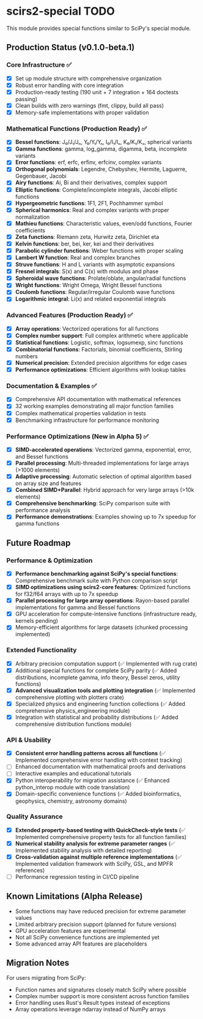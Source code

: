 # scirs2-special TODO

This module provides special functions similar to SciPy's special module.

## Production Status (v0.1.0-beta.1)

### Core Infrastructure ✅
- [x] Set up module structure with comprehensive organization
- [x] Robust error handling with core integration
- [x] Production-ready testing (190 unit + 7 integration + 164 doctests passing)
- [x] Clean builds with zero warnings (fmt, clippy, build all pass)
- [x] Memory-safe implementations with proper validation

### Mathematical Functions (Production Ready) ✅
- [x] **Bessel functions**: J₀/J₁/Jₙ, Y₀/Y₁/Yₙ, I₀/I₁/Iᵥ, K₀/K₁/Kᵥ, spherical variants
- [x] **Gamma functions**: gamma, log_gamma, digamma, beta, incomplete variants
- [x] **Error functions**: erf, erfc, erfinv, erfcinv, complex variants
- [x] **Orthogonal polynomials**: Legendre, Chebyshev, Hermite, Laguerre, Gegenbauer, Jacobi
- [x] **Airy functions**: Ai, Bi and their derivatives, complex support
- [x] **Elliptic functions**: Complete/incomplete integrals, Jacobi elliptic functions
- [x] **Hypergeometric functions**: 1F1, 2F1, Pochhammer symbol
- [x] **Spherical harmonics**: Real and complex variants with proper normalization
- [x] **Mathieu functions**: Characteristic values, even/odd functions, Fourier coefficients
- [x] **Zeta functions**: Riemann zeta, Hurwitz zeta, Dirichlet eta
- [x] **Kelvin functions**: ber, bei, ker, kei and their derivatives
- [x] **Parabolic cylinder functions**: Weber functions with proper scaling
- [x] **Lambert W function**: Real and complex branches
- [x] **Struve functions**: H and L variants with asymptotic expansions
- [x] **Fresnel integrals**: S(x) and C(x) with modulus and phase
- [x] **Spheroidal wave functions**: Prolate/oblate, angular/radial functions
- [x] **Wright functions**: Wright Omega, Wright Bessel functions
- [x] **Coulomb functions**: Regular/irregular Coulomb wave functions
- [x] **Logarithmic integral**: Li(x) and related exponential integrals

### Advanced Features (Production Ready) ✅
- [x] **Array operations**: Vectorized operations for all functions
- [x] **Complex number support**: Full complex arithmetic where applicable
- [x] **Statistical functions**: Logistic, softmax, logsumexp, sinc functions
- [x] **Combinatorial functions**: Factorials, binomial coefficients, Stirling numbers
- [x] **Numerical precision**: Extended precision algorithms for edge cases
- [x] **Performance optimizations**: Efficient algorithms with lookup tables

### Documentation & Examples ✅
- [x] Comprehensive API documentation with mathematical references
- [x] 32 working examples demonstrating all major function families
- [x] Complex mathematical properties validation in tests
- [x] Benchmarking infrastructure for performance monitoring

### Performance Optimizations (New in Alpha 5) ✅
- [x] **SIMD-accelerated operations**: Vectorized gamma, exponential, error, and Bessel functions
- [x] **Parallel processing**: Multi-threaded implementations for large arrays (>1000 elements)
- [x] **Adaptive processing**: Automatic selection of optimal algorithm based on array size and features
- [x] **Combined SIMD+Parallel**: Hybrid approach for very large arrays (>10k elements)
- [x] **Comprehensive benchmarking**: SciPy comparison suite with performance analysis
- [x] **Performance demonstrations**: Examples showing up to 7x speedup for gamma functions

## Future Roadmap

### Performance & Optimization
- [x] **Performance benchmarking against SciPy's special functions**: Comprehensive benchmark suite with Python comparison script
- [x] **SIMD optimizations using scirs2-core features**: Optimized functions for f32/f64 arrays with up to 7x speedup
- [x] **Parallel processing for large array operations**: Rayon-based parallel implementations for gamma and Bessel functions
- [x] GPU acceleration for compute-intensive functions (infrastructure ready, kernels pending)
- [x] Memory-efficient algorithms for large datasets (chunked processing implemented)

### Extended Functionality
- [x] Arbitrary precision computation support (✅ Implemented with rug crate)
- [x] Additional special functions for complete SciPy parity (✅ Added distributions, incomplete gamma, info theory, Bessel zeros, utility functions)
- [x] **Advanced visualization tools and plotting integration** (✅ Implemented comprehensive plotting with plotters crate)
- [x] Specialized physics and engineering function collections (✅ Added comprehensive physics_engineering module)
- [x] Integration with statistical and probability distributions (✅ Added comprehensive distribution functions module)

### API & Usability
- [x] **Consistent error handling patterns across all functions** (✅ Implemented comprehensive error handling with context tracking)
- [ ] Enhanced documentation with mathematical proofs and derivations
- [ ] Interactive examples and educational tutorials
- [x] Python interoperability for migration assistance (✅ Enhanced python_interop module with code translation)
- [x] Domain-specific convenience functions (✅ Added bioinformatics, geophysics, chemistry, astronomy domains)

### Quality Assurance
- [x] **Extended property-based testing with QuickCheck-style tests** (✅ Implemented comprehensive property tests for all function families)
- [x] **Numerical stability analysis for extreme parameter ranges** (✅ Implemented stability analysis with detailed reporting)
- [x] **Cross-validation against multiple reference implementations** (✅ Implemented validation framework with SciPy, GSL, and MPFR references)
- [ ] Performance regression testing in CI/CD pipeline

## Known Limitations (Alpha Release)

- Some functions may have reduced precision for extreme parameter values
- Limited arbitrary precision support (planned for future versions)
- GPU acceleration features are experimental
- Not all SciPy convenience functions are implemented yet
- Some advanced array API features are placeholders

## Migration Notes

For users migrating from SciPy:
- Function names and signatures closely match SciPy where possible
- Complex number support is more consistent across function families
- Error handling uses Rust's Result types instead of exceptions
- Array operations leverage ndarray instead of NumPy arrays